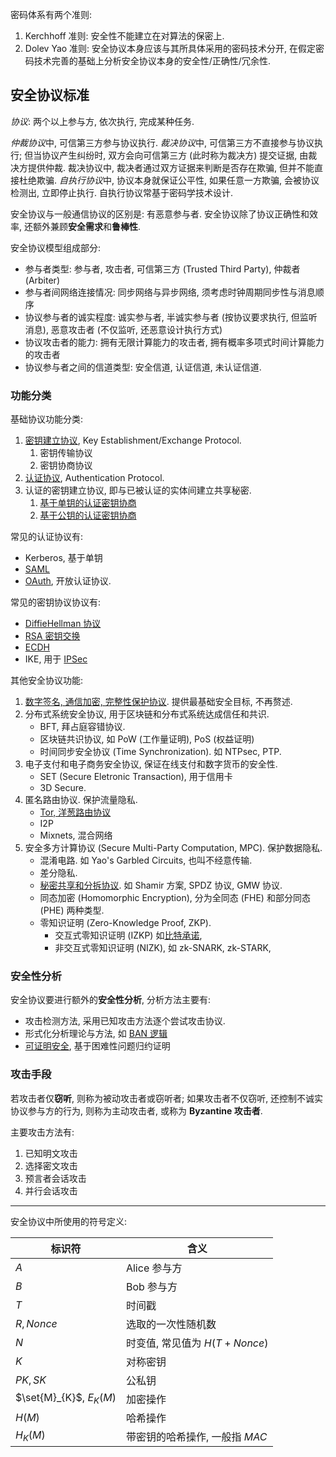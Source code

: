 
密码体系有两个准则:
1. Kerchhoff 准则: 安全性不能建立在对算法的保密上.
2. Dolev Yao 准则: 安全协议本身应该与其所具体采用的密码技术分开, 在假定密码技术完善的基础上分析安全协议本身的安全性/正确性/冗余性.

## 安全协议标准

*协议*: 两个以上参与方, 依次执行, 完成某种任务.

*仲裁协议*中, 可信第三方参与协议执行. *裁决协议*中, 可信第三方不直接参与协议执行; 但当协议产生纠纷时, 双方会向可信第三方 (此时称为裁决方) 提交证据, 由裁决方提供仲裁. 裁决协议中, 裁决者通过双方证据来判断是否存在欺骗, 但并不能直接杜绝欺骗. *自执行协议*中, 协议本身就保证公平性, 如果任意一方欺骗, 会被协议检测出, 立即停止执行. 自执行协议常基于密码学技术设计.

安全协议与一般通信协议的区别是: 有恶意参与者. 安全协议除了协议正确性和效率, 还额外兼顾**安全需求**和**鲁棒性**.

安全协议模型组成部分:  
- 参与者类型: 参与者, 攻击者, 可信第三方 (Trusted Third Party), 仲裁者 (Arbiter)
- 参与者间网络连接情况: 同步网络与异步网络, 须考虑时钟周期同步性与消息顺序
- 协议参与者的诚实程度: 诚实参与者, 半诚实参与者 (按协议要求执行, 但监听消息), 恶意攻击者 (不仅监听, 还恶意设计执行方式)
- 协议攻击者的能力: 拥有无限计算能力的攻击者, 拥有概率多项式时间计算能力的攻击者
- 协议参与者之间的信道类型: 安全信道, 认证信道, 未认证信道.

### 功能分类

基础协议功能分类:
1. [密钥建立协议](Security/密码学/安全协议/密钥分发与管理.md), Key Establishment/Exchange Protocol.
	1. 密钥传输协议
	2. 密钥协商协议
1. [认证协议](认证协议.md), Authentication Protocol. 
1. 认证的密钥建立协议, 即与已被认证的实体间建立共享秘密.
	1. [基于单钥的认证密钥协商](认证的密钥协商协议/基于单钥的认证密钥协商.md)
	2. [基于公钥的认证密钥协商](认证的密钥协商协议/基于公钥的认证密钥协商.md)

常见的认证协议有:
- Kerberos, 基于单钥
- [SAML](Network/应用层/Authentication/SAML.md)
- [OAuth](Network/应用层/Authentication/OAuth.md), 开放认证协议.

常见的密钥协议协议有:
- [DiffieHellman 协议](Security/密码学/公钥密码/DiffieHellman%20协议.md)
- [RSA 密钥交换](Security/密码学/公钥密码/RSA/RSA.md)
- [ECDH](Security/密码学/公钥密码/ECC/ECC.md)
- IKE, 用于 [IPSec](Network/VPN/IPSec.md)

其他安全协议功能: 
1. [数字签名, 通信加密, 完整性保护协议](Security/密码学/安全协议/混合加密.md). 提供最基础安全目标, 不再赘述.
2. 分布式系统安全协议, 用于区块链和分布式系统达成信任和共识.
	- BFT, 拜占庭容错协议.
	- 区块链共识协议, 如 PoW (工作量证明), PoS (权益证明)
	- 时间同步安全协议 (Time Synchronization). 如 NTPsec, PTP.
2. 电子支付和电子商务安全协议, 保证在线支付和数字货币的安全性.
	- SET (Secure Eletronic Transaction), 用于信用卡
	- 3D Secure.
1. 匿名路由协议. 保护流量隐私.
	- [Tor, 洋葱路由协议](Network/VPN/VPN.md)
	- I2P
	- Mixnets, 混合网络
1. 安全多方计算协议 (Secure Multi-Party Computation, MPC). 保护数据隐私.
	- 混淆电路. 如 Yao's Garbled Circuits, 也叫不经意传输.
	- 差分隐私.
	- [秘密共享和分拆协议](Security/密码学/安全协议/其他安全协议功能/秘密分拆协议.md). 如 Shamir 方案, SPDZ 协议, GMW 协议.
	- 同态加密 (Homomorphic Encryption), 分为全同态 (FHE) 和部分同态 (PHE) 两种类型.
	- 零知识证明 (Zero-Knowledge Proof, ZKP). 
		- 交互式零知识证明 (IZKP) 如[比特承诺](Security/密码学/安全协议/其他安全协议功能/比特承诺.md), 
		- 非交互式零知识证明 (NIZK), 如 zk-SNARK, zk-STARK, 

### 安全性分析

安全协议要进行额外的**安全性分析**, 分析方法主要有: 
- 攻击检测方法, 采用已知攻击方法逐个尝试攻击协议.
- 形式化分析理论与方法, 如 [BAN 逻辑](BAN%20逻辑.md)
- [可证明安全](Security/密码学/可证明安全.md), 基于困难性问题归约证明

### 攻击手段

若攻击者仅**窃听**, 则称为被动攻击者或窃听者; 如果攻击者不仅窃听, 还控制不诚实协议参与方的行为, 则称为主动攻击者, 或称为 **Byzantine 攻击者**.

主要攻击方法有: 
1. 已知明文攻击
2. 选择密文攻击
3. 预言者会话攻击
4. 并行会话攻击

***

安全协议中所使用的符号定义:

| 标识符        | 含义                             |
| ------------- | -------------------------------- |
| $A$           | Alice 参与方                     |
| $B$           | Bob 参与方                       |
| $T$           | 时间戳                           |
| $R, Nonce$           | 选取的一次性随机数                     |
| $N$           | 时变值, 常见值为 $H(T+Nonce)$ |
| $K$           | 对称密钥                         |
| $PK, SK$      | 公私钥                           |
| $\set{M}_{K}$, $E_{K}(M)$ | 加密操作                         |
| $H(M)$        | 哈希操作                         |
| $H_{K}(M)$    | 带密钥的哈希操作, 一般指 $MAC$   |
